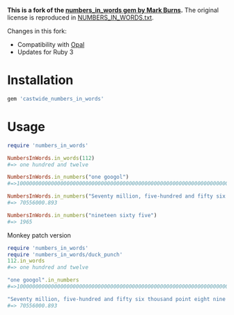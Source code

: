 **This is a fork of the [numbers_in_words gem by Mark Burns](https://github.com/markburns/numbers_in_words).** The original license is reproduced in [NUMBERS_IN_WORDS.txt](NUMBERS_IN_WORDS.txt).

Changes in this fork:
* Compatibility with [Opal](https://github.com/opal/opal)
* Updates for Ruby 3

Installation
============

```ruby
gem 'castwide_numbers_in_words'
```

Usage
=========

```ruby
require 'numbers_in_words'

NumbersInWords.in_words(112)
#=> one hundred and twelve

NumbersInWords.in_numbers("one googol")
#=>10000000000000000000000000000000000000000000000000000000000000000000000000000000000000000000000000000

NumbersInWords.in_numbers("Seventy million, five-hundred and fifty six thousand point eight nine three")
#=> 70556000.893

NumbersInWords.in_numbers("nineteen sixty five")
#=> 1965
```


Monkey patch version

```ruby
require 'numbers_in_words'
require 'numbers_in_words/duck_punch'
112.in_words
#=> one hundred and twelve

"one googol".in_numbers
#=>10000000000000000000000000000000000000000000000000000000000000000000000000000000000000000000000000000

"Seventy million, five-hundred and fifty six thousand point eight nine three".in_numbers
#=> 70556000.893
```
